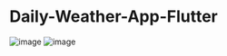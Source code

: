 # Daily-Weather-App-Flutter

![image](https://github.com/PaponAhasan/Daily-Weather-App-Flutter/assets/59710234/22203534-98c9-4b11-83c3-7539201a2dd3)
![image](https://github.com/PaponAhasan/Daily-Weather-App-Flutter/assets/59710234/23ddcbc5-93af-4ae6-a760-da1530e847c3)

